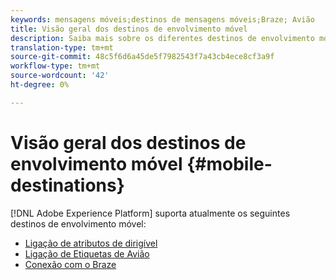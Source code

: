 ```yaml
---
keywords: mensagens móveis;destinos de mensagens móveis;Braze; Avião
title: Visão geral dos destinos de envolvimento móvel
description: Saiba mais sobre os diferentes destinos de envolvimento móvel suportados pela Adobe Experience Platform.
translation-type: tm+mt
source-git-commit: 48c5f6d6a45de5f7982543f7a43cb4ece8cf3a9f
workflow-type: tm+mt
source-wordcount: '42'
ht-degree: 0%

---
```



# Visão geral dos destinos de envolvimento móvel {#mobile-destinations}

[!DNL Adobe Experience Platform] suporta atualmente os seguintes destinos de envolvimento móvel:

* [Ligação de atributos de dirigível](./airship-attributes.md)
* [Ligação de Etiquetas de Avião](./airship-tags.md)
* [Conexão com o Braze](./braze.md)